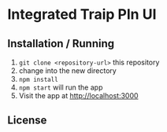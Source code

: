 Integrated Traip Pln UI
================================



Installation / Running
----------------------

1. `git clone <repository-url>` this repository
2. change into the new directory
3. `npm install`
4. `npm start` will run the app
5. Visit the app at [http://localhost:3000](http://localhost:3000)


License
-------

